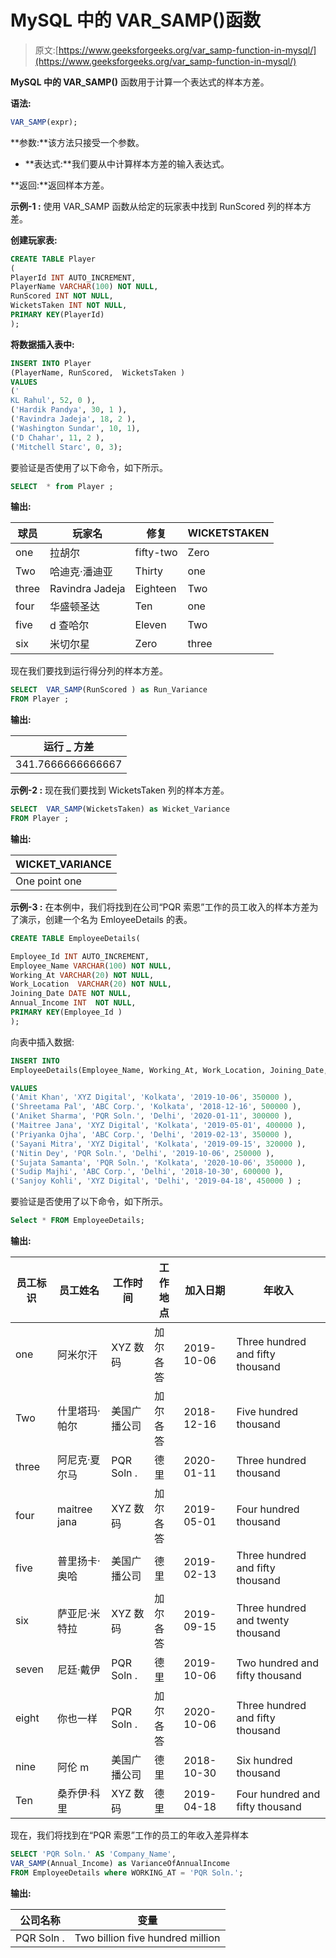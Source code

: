 # MySQL 中的 VAR_SAMP()函数

> 原文:[https://www.geeksforgeeks.org/var_samp-function-in-mysql/](https://www.geeksforgeeks.org/var_samp-function-in-mysql/)

**MySQL 中的 VAR_SAMP()** 函数用于计算一个表达式的样本方差。

**语法:**

```sql
VAR_SAMP(expr);
```

**参数:**该方法只接受一个参数。

*   **表达式:**我们要从中计算样本方差的输入表达式。

**返回:**返回样本方差。

**示例-1 :**
使用 VAR_SAMP 函数从给定的玩家表中找到 RunScored 列的样本方差。

**创建玩家表:**

```sql
CREATE TABLE Player 
(
PlayerId INT AUTO_INCREMENT,  
PlayerName VARCHAR(100) NOT NULL,
RunScored INT NOT NULL,
WicketsTaken INT NOT NULL,
PRIMARY KEY(PlayerId)
);
```

**将数据插入表中:**

```sql
INSERT INTO Player 
(PlayerName, RunScored,  WicketsTaken )
VALUES
('
KL Rahul', 52, 0 ),
('Hardik Pandya', 30, 1 ),
('Ravindra Jadeja', 18, 2 ),
('Washington Sundar', 10, 1),
('D Chahar', 11, 2 ),  
('Mitchell Starc', 0, 3);

```

要验证是否使用了以下命令，如下所示。

```sql
SELECT  * from Player ;
```

**输出:**

| 球员 | 玩家名 | 修复 | WICKETSTAKEN |
| --- | --- | --- | --- |
| one | 拉胡尔 | fifty-two | Zero |
| Two | 哈迪克·潘迪亚 | Thirty | one |
| three | Ravindra Jadeja | Eighteen | Two |
| four | 华盛顿圣达 | Ten | one |
| five | d 查哈尔 | Eleven | Two |
| six | 米切尔星 | Zero | three |

现在我们要找到运行得分列的样本方差。

```sql
SELECT  VAR_SAMP(RunScored ) as Run_Variance 
FROM Player ;

```

**输出:**

| 运行 _ 方差 |
| --- |
| 341.7666666666667 |

**示例-2 :**
现在我们要找到 WicketsTaken 列的样本方差。

```sql
SELECT  VAR_SAMP(WicketsTaken) as Wicket_Variance 
FROM Player ;

```

**输出:**

| WICKET_VARIANCE |
| --- |
| One point one |

**示例-3 :**
在本例中，我们将找到在公司“PQR 索恩”工作的员工收入的样本方差为了演示，创建一个名为 EmloyeeDetails 的表。

```sql
CREATE TABLE EmployeeDetails(

Employee_Id INT AUTO_INCREMENT,  
Employee_Name VARCHAR(100) NOT NULL,
Working_At VARCHAR(20) NOT NULL,
Work_Location  VARCHAR(20) NOT NULL,
Joining_Date DATE NOT NULL,
Annual_Income INT  NOT NULL,
PRIMARY KEY(Employee_Id )
);
```

向表中插入数据:

```sql
INSERT INTO  
EmployeeDetails(Employee_Name, Working_At, Work_Location, Joining_Date, Annual_Income )

VALUES
('Amit Khan', 'XYZ Digital', 'Kolkata', '2019-10-06', 350000 ),
('Shreetama Pal', 'ABC Corp.', 'Kolkata', '2018-12-16', 500000 ),
('Aniket Sharma', 'PQR Soln.', 'Delhi', '2020-01-11', 300000 ),
('Maitree Jana', 'XYZ Digital', 'Kolkata', '2019-05-01', 400000 ),
('Priyanka Ojha', 'ABC Corp.', 'Delhi', '2019-02-13', 350000 ),
('Sayani Mitra', 'XYZ Digital', 'Kolkata', '2019-09-15', 320000 ),
('Nitin Dey', 'PQR Soln.', 'Delhi', '2019-10-06', 250000 ),
('Sujata Samanta', 'PQR Soln.', 'Kolkata', '2020-10-06', 350000 ),
('Sudip Majhi', 'ABC Corp.', 'Delhi', '2018-10-30', 600000 ),
('Sanjoy Kohli', 'XYZ Digital', 'Delhi', '2019-04-18', 450000 ) ;

```

要验证是否使用了以下命令，如下所示。

```sql
Select * FROM EmployeeDetails;
```

**输出:**

| 员工标识 | 员工姓名 | 工作时间 | 工作地点 | 加入日期 | 年收入 |
| --- | --- | --- | --- | --- | --- |
| one | 阿米尔汗 | XYZ 数码 | 加尔各答 | 2019-10-06 | Three hundred and fifty thousand |
| Two | 什里塔玛·帕尔 | 美国广播公司 | 加尔各答 | 2018-12-16 | Five hundred thousand |
| three | 阿尼克·夏尔马 | PQR Soln . | 德里 | 2020-01-11 | Three hundred thousand |
| four | maitree jana | XYZ 数码 | 加尔各答 | 2019-05-01 | Four hundred thousand |
| five | 普里扬卡·奥哈 | 美国广播公司 | 德里 | 2019-02-13 | Three hundred and fifty thousand |
| six | 萨亚尼·米特拉 | XYZ 数码 | 加尔各答 | 2019-09-15 | Three hundred and twenty thousand |
| seven | 尼廷·戴伊 | PQR Soln . | 德里 | 2019-10-06 | Two hundred and fifty thousand |
| eight | 你也一样 | PQR Soln . | 加尔各答 | 2020-10-06 | Three hundred and fifty thousand |
| nine | 阿伦 m | 美国广播公司 | 德里 | 2018-10-30 | Six hundred thousand |
| Ten | 桑乔伊·科里 | XYZ 数码 | 德里 | 2019-04-18 | Four hundred and fifty thousand |

现在，我们将找到在“PQR 索恩”工作的员工的年收入差异样本

```sql
SELECT 'PQR Soln.' AS 'Company_Name',
VAR_SAMP(Annual_Income) as VarianceOfAnnualIncome  
FROM EmployeeDetails where WORKING_AT = 'PQR Soln.';

```

**输出:**

| 公司名称 | 变量 |
| --- | --- |
| PQR Soln . | Two billion five hundred million |